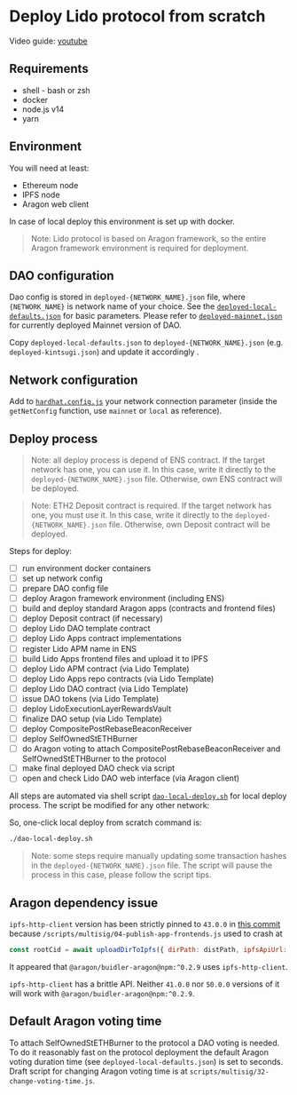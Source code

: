 # Deploy Lido protocol from scratch

Video guide: [youtube](https://www.youtube.com/watch?v=dCMXcfglJv0)

## Requirements

* shell - bash or zsh
* docker
* node.js v14
* yarn

## Environment

You will need at least:

* Ethereum node
* IPFS node
* Aragon web client

In case of local deploy this environment is set up with docker.

> Note: Lido protocol is based on Aragon framework, so the entire Aragon framework environment is required for deployment.

## DAO configuration

Dao config is stored in `deployed-{NETWORK_NAME}.json` file, where `{NETWORK_NAME}` is network name of your choice. See the [`deployed-local-defaults.json`](deployed-local-defaults.json) for basic parameters. Please refer to [`deployed-mainnet.json`](deployed-mainnet.json) for currently deployed Mainnet version of DAO.

Copy `deployed-local-defaults.json` to `deployed-{NETWORK_NAME}.json` (e.g. `deployed-kintsugi.json`) and update it accordingly .

## Network configuration

Add to [`hardhat.config.js`](hardhat.config.js) your network connection parameter (inside the `getNetConfig` function, use `mainnet` or `local` as reference).

## Deploy process

> Note: all deploy process is depend of ENS contract. If the target network has one, you can use it. In this case, write it directly to the `deployed-{NETWORK_NAME}.json` file. Otherwise, own ENS contract will be deployed.

> Note: ETH2 Deposit contract is required. If the target network has one, you must use it. In this case, write it directly to the `deployed-{NETWORK_NAME}.json` file. Otherwise, own Deposit contract will be deployed.

Steps for deploy:

* [ ] run environment docker containers
* [ ] set up network config
* [ ] prepare DAO config file
* [ ] deploy Aragon framework environment (including ENS)
* [ ] build and deploy standard Aragon apps (contracts and frontend files)
* [ ] deploy Deposit contract (if necessary)
* [ ] deploy Lido DAO template contract
* [ ] deploy Lido Apps contract implementations
* [ ] register Lido APM name in ENS
* [ ] build Lido Apps frontend files and upload it to IPFS
* [ ] deploy Lido APM contract (via Lido Template)
* [ ] deploy Lido Apps repo contracts (via Lido Template)
* [ ] deploy Lido DAO contract (via Lido Template)
* [ ] issue DAO tokens (via Lido Template)
* [ ] deploy LidoExecutionLayerRewardsVault
* [ ] finalize DAO setup (via Lido Template)
* [ ] deploy CompositePostRebaseBeaconReceiver
* [ ] deploy SelfOwnedStETHBurner
* [ ] do Aragon voting to attach CompositePostRebaseBeaconReceiver and SelfOwnedStETHBurner to the protocol
* [ ] make final deployed DAO check via script
* [ ] open and check Lido DAO web interface (via Aragon client)

All steps are automated via shell script [`dao-local-deploy.sh`](dao-local-deploy.sh) for local deploy process. The script be modified for any other network:

So, one-click local deploy from scratch command is:

```bash
./dao-local-deploy.sh
```

> Note: some steps require manually updating some transaction hashes in the `deployed-{NETWORK_NAME}.json` file. The script will pause the process in this case, please follow the script tips.

## Aragon dependency issue

`ipfs-http-client` version has been strictly pinned to `43.0.0` in [this commit](https://github.com/lidofinance/lido-dao/commit/38bf0232fbc59ec6d69d27e170e3e75cfbe1ba11) because `/scripts/multisig/04-publish-app-frontends.js` used to crash at
```javascript
const rootCid = await uploadDirToIpfs({ dirPath: distPath, ipfsApiUrl: ipfsAPI })
```

It appeared that `@aragon/buidler-aragon@npm:^0.2.9` uses `ipfs-http-client`.

`ipfs-http-client` has a brittle API. Neither `41.0.0` nor `50.0.0` versions of it will work with `@aragon/buidler-aragon@npm:^0.2.9`.

## Default Aragon voting time
To attach SelfOwnedStETHBurner to the protocol a DAO voting is needed. To do it reasonably fast on the protocol deployment the default Aragon voting duration time (see `deployed-local-defaults.json`) is set to seconds. Draft script for changing Aragon voting time is at `scripts/multisig/32-change-voting-time.js`.
